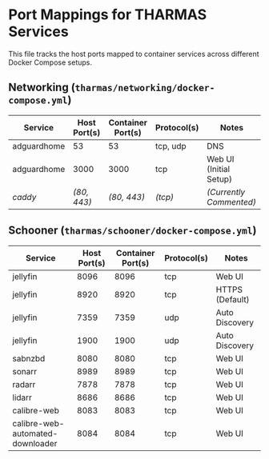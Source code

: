 # Port Mappings for THARMAS Services

This file tracks the host ports mapped to container services across different Docker Compose setups.

## Networking (`tharmas/networking/docker-compose.yml`)

| Service     | Host Port(s)         | Container Port(s) | Protocol(s) | Notes                    |
|-------------|----------------------|-------------------|-------------|--------------------------|
| adguardhome | 53                   | 53                | tcp, udp    | DNS                      |
| adguardhome | 3000                 | 3000              | tcp         | Web UI (Initial Setup)   |
| *caddy*     | *(80, 443)*          | *(80, 443)*       | *(tcp)*     | *(Currently Commented)* |

## Schooner (`tharmas/schooner/docker-compose.yml`)

| Service                           | Host Port(s) | Container Port(s) | Protocol(s) | Notes           |
|-----------------------------------|--------------|-------------------|-------------|-----------------|
| jellyfin                          | 8096         | 8096              | tcp         | Web UI          |
| jellyfin                          | 8920         | 8920              | tcp         | HTTPS (Default) |
| jellyfin                          | 7359         | 7359              | udp         | Auto Discovery  |
| jellyfin                          | 1900         | 1900              | udp         | Auto Discovery  |
| sabnzbd                           | 8080         | 8080              | tcp         | Web UI          |
| sonarr                            | 8989         | 8989              | tcp         | Web UI          |
| radarr                            | 7878         | 7878              | tcp         | Web UI          |
| lidarr                            | 8686         | 8686              | tcp         | Web UI          |
| calibre-web                       | 8083         | 8083              | tcp         | Web UI          |
| calibre-web-automated-downloader  | 8084         | 8084              | tcp         | Web UI          |